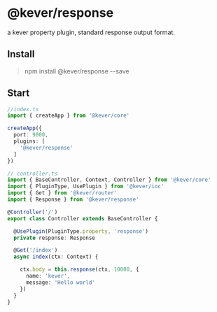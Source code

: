 # @kever/response

a kever property plugin, standard response output format.



## Install

> npm install @kever/response --save

## Start

```ts
//index.ts
import { createApp } from '@kever/core'

createApp({
  port: 9000,
  plugins: [
    '@kever/response'
  ]
})
```

```ts
// controller.ts
import { BaseController, Context, Controller } from '@kever/core'
import { PluginType, UsePlugin } from '@kever/ioc'
import { Get } from '@kever/router'
import { Response } from '@kever/response'

@Controller('/')
export class Controller extends BaseController {

  @UsePlugin(PluginType.property, 'response')
  private response: Response

  @Get('/index')
  async index(ctx: Context) {

    ctx.body = this.response(ctx, 10000, {
      name: 'kever',
      message: 'Hello world'
    })
  }
}

```
